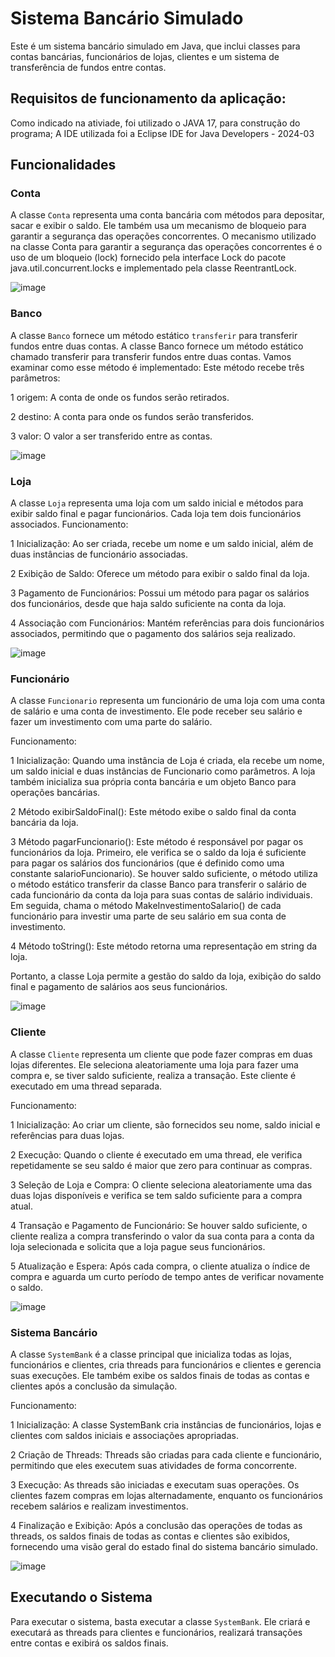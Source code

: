 # Sistema Bancário Simulado

Este é um sistema bancário simulado em Java, que inclui classes para contas bancárias, funcionários de lojas, clientes e um sistema de transferência de fundos entre contas.

## Requisitos de funcionamento da aplicação:
Como indicado na ativiade, foi utilizado o JAVA 17, para construção do programa;
A IDE utilizada foi a Eclipse IDE for Java Developers - 2024-03
## Funcionalidades

### Conta

A classe `Conta` representa uma conta bancária com métodos para depositar, sacar e exibir o saldo. Ele também usa um mecanismo de bloqueio para garantir a segurança das operações concorrentes.
O mecanismo utilizado na classe Conta para garantir a segurança das operações concorrentes é o uso de um bloqueio (lock) fornecido pela interface Lock do pacote java.util.concurrent.locks e implementado pela classe ReentrantLock.

![image](https://github.com/ryvvaS/SistemBank/assets/63801754/91d5d2bc-0134-4d0b-ad81-6a9ee3445613)


### Banco

A classe `Banco` fornece um método estático `transferir` para transferir fundos entre duas contas.
A classe Banco fornece um método estático chamado transferir para transferir fundos entre duas contas. Vamos examinar como esse método é implementado:
Este método recebe três parâmetros:

1 origem: A conta de onde os fundos serão retirados.

2 destino: A conta para onde os fundos serão transferidos.

3 valor: O valor a ser transferido entre as contas.

![image](https://github.com/ryvvaS/SistemBank/assets/63801754/b81261fd-6fbb-42b1-a734-5b5429bad160)


### Loja

A classe `Loja` representa uma loja com um saldo inicial e métodos para exibir saldo final e pagar funcionários. Cada loja tem dois funcionários associados.
Funcionamento:

1 Inicialização: Ao ser criada, recebe um nome e um saldo inicial, além de duas instâncias de funcionário associadas.

2 Exibição de Saldo: Oferece um método para exibir o saldo final da loja.

3 Pagamento de Funcionários: Possui um método para pagar os salários dos funcionários, desde que haja saldo suficiente na conta da loja.

4 Associação com Funcionários: Mantém referências para dois funcionários associados, permitindo que o pagamento dos salários seja realizado.


![image](https://github.com/ryvvaS/SistemBank/assets/63801754/02e89510-3513-42f0-a774-705c2f25d10d)


### Funcionário

A classe `Funcionario` representa um funcionário de uma loja com uma conta de salário e uma conta de investimento. Ele pode receber seu salário e fazer um investimento com uma parte do salário.

Funcionamento:

1 Inicialização: Quando uma instância de Loja é criada, ela recebe um nome, um saldo inicial e duas instâncias de Funcionario como parâmetros. A loja também inicializa sua própria conta bancária e um objeto Banco para operações bancárias.

2 Método exibirSaldoFinal(): Este método exibe o saldo final da conta bancária da loja.

3 Método pagarFuncionario(): Este método é responsável por pagar os funcionários da loja. Primeiro, ele verifica se o saldo da loja é suficiente para pagar os salários dos funcionários (que é definido como uma constante salarioFuncionario). Se houver saldo suficiente, o método utiliza o método estático transferir da classe Banco para transferir o salário de cada funcionário da conta da loja para suas contas de salário individuais. Em seguida, chama o método MakeInvestimentoSalario() de cada funcionário para investir uma parte de seu salário em sua conta de investimento.

4 Método toString(): Este método retorna uma representação em string da loja.

Portanto, a classe Loja permite a gestão do saldo da loja, exibição do saldo final e pagamento de salários aos seus funcionários.

![image](https://github.com/ryvvaS/SistemBank/assets/63801754/e7fee303-58c2-48a9-ad70-77eca1f6ad24)


### Cliente

A classe `Cliente` representa um cliente que pode fazer compras em duas lojas diferentes. Ele seleciona aleatoriamente uma loja para fazer uma compra e, se tiver saldo suficiente, realiza a transação. Este cliente é executado em uma thread separada.

Funcionamento:

1 Inicialização: Ao criar um cliente, são fornecidos seu nome, saldo inicial e referências para duas lojas.

2 Execução: Quando o cliente é executado em uma thread, ele verifica repetidamente se seu saldo é maior que zero para continuar as compras.

3 Seleção de Loja e Compra: O cliente seleciona aleatoriamente uma das duas lojas disponíveis e verifica se tem saldo suficiente para a compra atual.

4 Transação e Pagamento de Funcionário: Se houver saldo suficiente, o cliente realiza a compra transferindo o valor da sua conta para a conta da loja selecionada e solicita que a loja pague seus funcionários.

5 Atualização e Espera: Após cada compra, o cliente atualiza o índice de compra e aguarda um curto período de tempo antes de verificar novamente o saldo.

![image](https://github.com/ryvvaS/SistemBank/assets/63801754/a11304c3-7dfd-40c3-a014-ce6b9122d6b2)


### Sistema Bancário

A classe `SystemBank` é a classe principal que inicializa todas as lojas, funcionários e clientes, cria threads para funcionários e clientes e gerencia suas execuções. Ele também exibe os saldos finais de todas as contas e clientes após a conclusão da simulação.

Funcionamento:

1 Inicialização: A classe SystemBank cria instâncias de funcionários, lojas e clientes com saldos iniciais e associações apropriadas.

2 Criação de Threads: Threads são criadas para cada cliente e funcionário, permitindo que eles executem suas atividades de forma concorrente.

3 Execução: As threads são iniciadas e executam suas operações. Os clientes fazem compras em lojas alternadamente, enquanto os funcionários recebem salários e realizam investimentos.

4 Finalização e Exibição: Após a conclusão das operações de todas as threads, os saldos finais de todas as contas e clientes são exibidos, fornecendo uma visão geral do estado final do sistema bancário simulado.

![image](https://github.com/ryvvaS/SistemBank/assets/63801754/52fbe520-dc09-4ab1-918e-cdfe66d40e66)


## Executando o Sistema

Para executar o sistema, basta executar a classe `SystemBank`. Ele criará e executará as threads para clientes e funcionários, realizará transações entre contas e exibirá os saldos finais.
